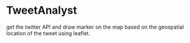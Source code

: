# TweetAnalyst
get the twitter API and draw marker on the map based on the geospatial location of the tweet using leaflet.
